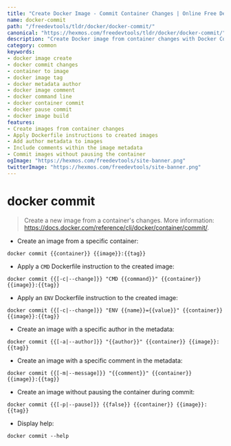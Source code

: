 ```yaml
---
title: "Create Docker Image - Commit Container Changes | Online Free DevTools by Hexmos"
name: docker-commit
path: "/freedevtools/tldr/docker/docker-commit/"
canonical: "https://hexmos.com/freedevtools/tldr/docker/docker-commit/"
description: "Create Docker image from container changes with Docker Commit. Preserve application states and easily build new images. Free online tool, no registration required."
category: common
keywords:
- docker image create
- docker commit changes
- container to image
- docker image tag
- docker metadata author
- docker image comment
- docker command line
- docker container commit
- docker pause commit
- docker image build
features:
- Create images from container changes
- Apply Dockerfile instructions to created images
- Add author metadata to images
- Include comments within the image metadata
- Commit images without pausing the container
ogImage: "https://hexmos.com/freedevtools/site-banner.png"
twitterImage: "https://hexmos.com/freedevtools/site-banner.png"
---
```


# docker commit

> Create a new image from a container's changes.
> More information: <https://docs.docker.com/reference/cli/docker/container/commit/>.

- Create an image from a specific container:

`docker commit {{container}} {{image}}:{{tag}}`

- Apply a `CMD` Dockerfile instruction to the created image:

`docker commit {{[-c|--change]}} "CMD {{command}}" {{container}} {{image}}:{{tag}}`

- Apply an `ENV` Dockerfile instruction to the created image:

`docker commit {{[-c|--change]}} "ENV {{name}}={{value}}" {{container}} {{image}}:{{tag}}`

- Create an image with a specific author in the metadata:

`docker commit {{[-a|--author]}} "{{author}}" {{container}} {{image}}:{{tag}}`

- Create an image with a specific comment in the metadata:

`docker commit {{[-m|--message]}} "{{comment}}" {{container}} {{image}}:{{tag}}`

- Create an image without pausing the container during commit:

`docker commit {{[-p|--pause]}} {{false}} {{container}} {{image}}:{{tag}}`

- Display help:

`docker commit --help`
